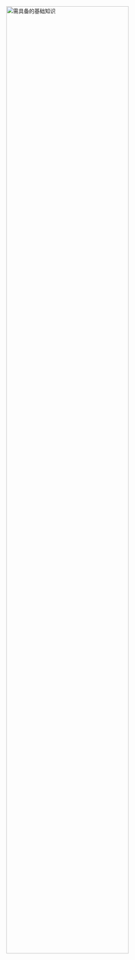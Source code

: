 <img src="http://chenxiaosong.com/pictures/0.12-kernel-basic-knowledge.png" alt="需具备的基础知识" width="80%;" />
